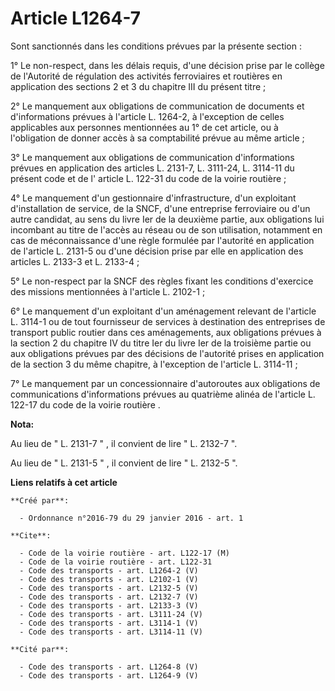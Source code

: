 # Article L1264-7

Sont sanctionnés dans les conditions prévues par la présente section : 

1° Le non-respect, dans les délais requis, d'une décision prise par le collège de l'Autorité de régulation des activités
ferroviaires et routières en application des sections 2 et 3 du chapitre III du présent titre ; 

2° Le manquement aux obligations de communication de documents et d'informations prévues à l'article L. 1264-2, à l'exception
de celles applicables aux personnes mentionnées au 1° de cet article, ou à l'obligation de donner accès à sa comptabilité
prévue au même article ; 

3° Le manquement aux obligations de communication d'informations prévues en application des articles L. 2131-7, L. 3111-24,
L. 3114-11 du présent code et de l'
article L. 122-31 du code de la voirie routière 
; 

4° Le manquement d'un gestionnaire d'infrastructure, d'un exploitant d'installation de service, de la SNCF, d'une entreprise
ferroviaire ou d'un autre candidat, au sens du livre Ier de la deuxième partie, aux obligations lui incombant au titre de
l'accès au réseau ou de son utilisation, notamment en cas de méconnaissance d'une règle formulée par l'autorité en
application de l'article L. 2131-5 ou d'une décision prise par elle en application des articles L. 2133-3 et L. 2133-4 ; 

5° Le non-respect par la SNCF des règles fixant les conditions d'exercice des missions mentionnées à l'article L. 2102-1 ; 

6° Le manquement d'un exploitant d'un aménagement relevant de l'article L. 3114-1 ou de tout fournisseur de services à
destination des entreprises de transport public routier dans ces aménagements, aux obligations prévues à la section 2 du
chapitre IV du titre Ier du livre Ier de la troisième partie ou aux obligations prévues par des décisions de l'autorité
prises en application de la section 3 du même chapitre, à l'exception de l'article L. 3114-11 ; 

7° Le manquement par un concessionnaire d'autoroutes aux obligations de communications d'informations prévues au 
quatrième alinéa de l'article L. 122-17 du code de la voirie routière
.

**Nota:**

Au lieu de " L. 2131-7 " , il convient de lire " L. 2132-7 ". 

Au lieu de " L. 2131-5 " , il convient de lire " L. 2132-5 ".

**Liens relatifs à cet article**

	**Créé par**:

	  - Ordonnance n°2016-79 du 29 janvier 2016 - art. 1

	**Cite**:

	  - Code de la voirie routière - art. L122-17 (M)
	  - Code de la voirie routière - art. L122-31
	  - Code des transports - art. L1264-2 (V)
	  - Code des transports - art. L2102-1 (V)
	  - Code des transports - art. L2132-5 (V)
	  - Code des transports - art. L2132-7 (V)
	  - Code des transports - art. L2133-3 (V)
	  - Code des transports - art. L3111-24 (V)
	  - Code des transports - art. L3114-1 (V)
	  - Code des transports - art. L3114-11 (V)

	**Cité par**:

	  - Code des transports - art. L1264-8 (V)
	  - Code des transports - art. L1264-9 (V)
